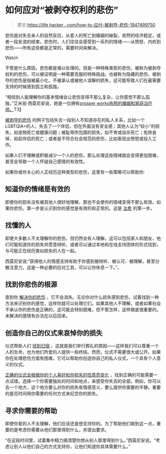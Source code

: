 # 如何应对“被剥夺权利的悲伤”

> 原文:[https://life hacker . com/how-to-应付-被剥夺-悲伤-1847499750](https://lifehacker.com/how-to-cope-with-disenfranchised-grief-1847499750)

悲伤是对失去亲人的自然反应，从爱人的死亡到婚姻的破裂，突然的经济稳定，或者一段友谊的结束。悲伤时，人们往往会感受到一系列的情绪——从愤怒、内疚到悲伤——所有这些都是正常的，需要时间来解决。

Watch

不管是什么原因，悲伤都是难以处理的。但是一种特殊类型的悲伤，被称为被剥夺权利的悲伤，可以被证明是一种需要克服的特殊挑战。也被称为隐藏的悲伤，被剥夺的悲伤是指被最小化、不被承认或被他人误解的损失，这可能导致人们在最需要支持的时候感到孤立和孤独。

“相信别人能理解你的基本情绪会让悲伤变得不那么复杂，让你感觉不那么孤独，”艾米丽·西莫尼安说，她是一位拥有[prosper works执照的婚姻和家庭治疗师。](https://thriveworks.com/washington-dc-counseling/)T3】

[被剥夺的悲伤](https://www.healthline.com/health/mental-health/disenfranchised-grief) 的例子包括失去一段别人不知道存在的私人关系，比如一个LGBTQIA+的人，失去了一个伴侣，但在外面没有安全感；其他人认为“较小”的损失，如宠物死亡或健康问题；被耻辱所包围的损失，如不育或自杀死亡；免除哀悼，如前伴侣的死亡；或者是不符合社会规范的悲伤，比如表现出愤怒或投入工作。

如果人们不理解或积极减少一个人的悲伤，那么处理这些情绪就会变得更加困难，甚至会导致一个人怀疑自己感情的有效性。

如果你或你关心的人正经历这种类型的悲伤，这里有一些策略可以帮助你:

## **知道你的情绪是有效的**

即使你的损失没有被其他人很好地理解，那也不会使你的情绪变得不那么有效。如果你悲伤，第一步是认识到你的感觉是有效的和正常的。这是 [治愈](https://www.npr.org/2021/06/02/1002446604/the-importance-of-mourning-losses-even-when-they-seem-small) 的第一步。

## **找懂的人**

即使大多数人不太理解你的悲伤，但仍然会有人理解。这可以包括家人和朋友，他们可能知道你的损失并愿意倾听，或者可以通过本地和在线支持团体的形式找到，与可能正在经历类似损失的人在一起。

西莫尼安说:“获得他人的情感支持有助于你感到被倾听、被认可、被理解，甚至分散注意力，这是一种必要的应对工具，可以让你休息一下。”。

## **找到你悲伤的根源**

直到你 [解决你的悲伤](https://www.npr.org/2021/06/02/1002446604/the-importance-of-mourning-losses-even-when-they-seem-small) ，它不会消失。无论你对什么损失感到悲伤，试着找到一种方法来识别你的感觉，这样你就可以处理它们。如果其他人不理解，或者如果社会不承认你的悲伤是正确的，这可能会特别困难，但不管怎样，这样做是很重要的。未解决的感情有办法在以后回来。

## 创造你自己的仪式来哀悼你的损失

仪式帮助人们 [找到归宿](https://www.healthline.com/health/if-you-grieve-in-private-science-says-youre-doing-it-right) 。这就是我们举行葬礼的原因——这样我们可以尊重一个人的生命，也为他们所爱的人提供一些终结。然而，仪式不需要很大或公开。如果你在处理悲伤方面有困难，它可以帮助你创造你自己的私人仪式，一个具有个人意义的仪式。

[正确的仪式会根据你的个人喜好和你损失的性质而变化](https://www.healthline.com/health/if-you-grieve-in-private-science-says-youre-doing-it-right#Starting-your-own-personal-ritual-) ，找到正确的可能需要一点试错。选择一个你需要独处的时间和地点，来感受你失去的全部。例如，你可以去一个地方，这个地方要么对你的损失有情感意义，要么提供你需要的平静。重要的是花时间用你需要的任何方式来纪念你的损失。

## **寻求你需要的帮助**

即使你爱的人不太理解，他们应该还是想支持你的。为了帮助他们做到这一点，重要的是考虑你需要从他们那里得到什么，并提出要求。

“在这段时间里，试着集中精力搞清楚你想从别人那里得到什么，”西莫尼安说。“考虑让别人以他们自己的方式支持你，让他们知道你具体需要什么。”